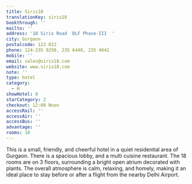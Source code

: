 ```yaml
---
title: Siris18
translationKey: siris18
bookthrough: ''
mailto: ''
address: '18 Siris Road  DLF Phase-III  '
city: Gurgaon
postalcode: 122 022
phone: 124-235 9250, 235 6448, 235 4641
mobile: ''
email: sales@siris18.com
website: www.siris18.com
note: ''
type: hotel
category:
  - H
showHotel: 0
starCategory: 2
checkout: 12:00 Noon
accessRail: ''
accessAir: ''
accessBus: ''
advantage: ''
rooms: 18
---
```

This is a small, friendly, and cheerful hotel in a quiet residential area of Gurgaon. There is a spacious lobby, and a multi cuisine restaurant. The 18 rooms are on 3 floors, surrounding a bright open atrium decorated with plants.     The overall atmosphere is calm, relaxing, and homely, making it an ideal place to stay before or after a flight from the nearby Delhi Airport.